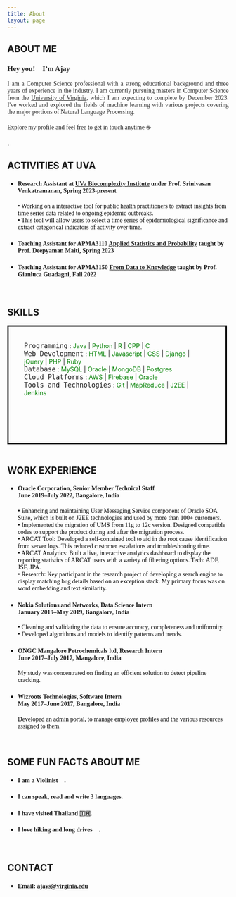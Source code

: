 ```yaml
---
title: About
layout: page
---
```

<h2 class="title" >ABOUT ME</h2>
<!--![Profile Image]({% if site.external-image %}{{ site.picture }}{% else %}{{ site.url }}/{{ site.picture }}{% endif %})-->

<p><h3 style="color: #222;font-family: Comic Sans MS;">Hey you!<span>&#128075;</span> I’m Ajay</h3></p>

<p style="color: #222;font-family: Comic Sans MS; text-align: justify;">I am a Computer Science professional with a strong educational background and 
    three years of experience in the industry. I am currently pursuing masters in Computer Science from the 
    <a href="https://engineering.virginia.edu/departments/computer-science">University of Virginia</a>, which I am expecting to complete by December 2023.  I've worked and explored the fields of machine learning with various projects covering the
major portions of Natural Language Processing. <br><br>Explore my profile and feel free
to get in touch anytime <span>&#9749;</span></p>.<br>

<h2>ACTIVITIES AT UVA</h2>
<ul class="skill-list">
    <li><h4 style="font-family: 'Comic Sans MS';">Research Assistant at <a href="https://biocomplexity.virginia.edu/institute/divisions/network-systems-science-and-advanced-computing">UVa Biocomplexity Institute</a> under Prof. Srinivasan Venkatramanan, Spring 2023-present</h4></li>
	<p style="font-family: 'Comic Sans MS';font-size:medium;color:black;font-size:14px;">• Working on a interactive tool for public health practitioners to extract insights from time series data related to ongoing epidemic outbreaks.<br>• This tool will allow users to select a time series of epidemiological significance and
        extract categorical indicators of activity over time.<br></p>
    <li><h4 style="font-family: 'Comic Sans MS';">Teaching Assistant for APMA3110 <a href="https://www.coursicle.com/virginia/courses/APMA/3110/">Applied Statistics and Probability</a> taught by Prof. Deepyaman Maiti, Spring 2023</h4></li>
    <li><h4 style="font-family: 'Comic Sans MS';">Teaching Assistant for APMA3150 <a href="https://www.coursicle.com/virginia/courses/APMA/3150/">From Data to Knowledge</a> taught by Prof. Gianluca Guadagni, Fall 2022</h4></li>
</ul>   
<br>

<h2>SKILLS</h2>
<div style=" width: 500px;height: 270px;border: 3px solid black;box-sizing: border-box;">
    <p style="margin: 35px;"><code style="font-size: 15px;">Programming</code> :  
          <span style="color:green">Java</span> | <span style="color:green">Python</span>
          | <span style="color:green">R</span> | <span style="color:green">CPP</span> | <span style="color:green">C</span> 
	<br>
    <code style="font-size: 15px;">Web Development</code> : 
         <span style="color:green">HTML</span> | 
        <span style="color:green">Javascript</span> |  
        <span style="color:green">CSS</span> | 
        <span style="color:green">Django</span> | 
        <span style="color:green">jQuery</span> |
        <span style="color:green">PHP</span> |
        <span style="color:green">Ruby</span>
    <br>
    <code style="font-size: 15px;">Database</code> : 
         <span style="color:green">MySQL</span> | 
        <span style="color:green">Oracle</span> | 
        <span style="color:green">MongoDB</span> | 
        <span style="color:green">Postgres</span>
    <br>
    <code style="font-size: 15px;">Cloud Platforms</code> : 
         <span style="color:green">AWS</span> | 
        <span style="color:green">Firebase</span> | 
        <span style="color:green">Oracle</span>
   <br>
    <code style="font-size: 15px;">Tools and Technologies</code> : 
         <span style="color:green">Git</span> | 
        <span style="color:green">MapReduce</span> | 
        <span style="color:green">J2EE</span> | 
        <span style="color:green">Jenkins</span>
    </p>

</div>
<br>

<h2>WORK EXPERIENCE</h2>
<ul class="skill-list">
	<li><h4 style="font-family: 'Comic Sans MS';">Oracle Corporation, Senior Member Technical Staff<br /> June 2019–July 2022, Bangalore, India</h4></li>
	<p style="font-family: 'Comic Sans MS';font-size:medium;color:black;font-size:14px;">• Enhancing and maintaining User Messaging Service component of Oracle SOA Suite, which is built on J2EE
        technologies and used by more than 100+ customers.<br>• Implemented the migration of UMS from 11g to 12c version. Designed compatible codes to support the product
        during and after the migration process.<br>• ARCAT Tool: Developed a self-contained tool to aid in the root cause identification from server logs. This
        reduced customer escalations and troubleshooting time.<br>• ARCAT Analytics: Built a live, interactive analytics dashboard to display the reporting statistics of ARCAT
        users with a variety of filtering options. Tech: ADF, JSF, JPA.<br>• Research: Key participant in the research project of developing a search engine to display matching bug details
        based on an exception stack. My primary focus was on word embedding and text similarity.</p>
	<li><h4 style="font-family: 'Comic Sans MS';">Nokia Solutions and Networks, Data Science Intern <br />January 2019–May 2019, Bangalore, India</h4></li>
	<p style="font-family: 'Comic Sans MS';font-size:medium;color:black; font-size:14px;">• Cleaning and validating the data to ensure accuracy, completeness and uniformity.<br />• Developed algorithms and models to identify patterns and trends.</p>
	<li><h4 style="font-family: 'Comic Sans MS';">ONGC Mangalore Petrochemicals ltd, Research Intern <br />June 2017–July 2017, Mangalore, India</h4></li>
	<p style="font-family: 'Comic Sans MS';font-size:medium;color:black; font-size:14px;">My study was concentrated on finding an efficient solution to detect pipeline cracking.</p>
	<li><h4 style="font-family: 'Comic Sans MS';">Wizroots Technologies, Software Intern <br />May 2017–June 2017, Bangalore, India</h4></li>
	<p style="font-family: 'Comic Sans MS';font-size:medium;color:black; font-size:14px;">Developed an admin portal, to manage employee profiles and the various resources assigned to them.</p>

</ul>
<br>

<h2 id="contact">SOME FUN FACTS ABOUT ME</h2>
<ul>
<li><h4 style="font-family: 'Comic Sans MS';">I am a Violinist <span>&#127931;</span>.</h4></li>
<li><h4 style="font-family: 'Comic Sans MS';">I can speak, read and write 3 languages.</h4></li>
<li><h4 style="font-family: 'Comic Sans MS';">I have visited Thailand <span>&#127481;&#127469;</span>.</h4></li>
<li><h4 style="font-family: 'Comic Sans MS';">I love hiking and long drives <span>&#128663;</span>.</h4></li>
</ul>

<br>
<h2 id="contact">CONTACT</h2>
<ul>
<li><h4 style="font-family: 'Comic Sans MS';">Email: <a href="mailto:ajays@virginia.edu">ajays@virginia.edu</a></h4></li>
</ul>
